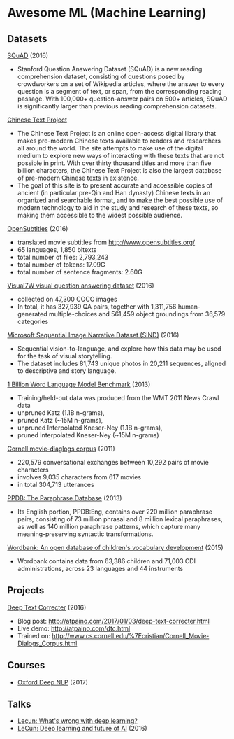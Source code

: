 Awesome ML (Machine Learning)
===

Datasets
---
[SQuAD](https://rajpurkar.github.io/SQuAD-explorer/) (2016)
* Stanford Question Answering Dataset (SQuAD) is a new reading comprehension dataset, consisting of questions posed by crowdworkers on a set of Wikipedia articles, where the answer to every question is a segment of text, or span, from the corresponding reading passage. With 100,000+ question-answer pairs on 500+ articles, SQuAD is significantly larger than previous reading comprehension datasets.

[Chinese Text Project](http://ctext.org/)

* The Chinese Text Project is an online open-access digital library that makes pre-modern Chinese texts available to readers and researchers all around the world. The site attempts to make use of the digital medium to explore new ways of interacting with these texts that are not possible in print. With over thirty thousand titles and more than five billion characters, the Chinese Text Project is also the largest database of pre-modern Chinese texts in existence. 
* The goal of this site is to present accurate and accessible copies of ancient (in particular pre-Qin and Han dynasty) Chinese texts in an organized and searchable format, and to make the best possible use of modern technology to aid in the study and research of these texts, so making them accessible to the widest possible audience. 

[OpenSubtitles](http://opus.lingfil.uu.se/OpenSubtitles2016.php) (2016)
- translated movie subtitles from http://www.opensubtitles.org/
- 65 languages, 1,850 bitexts
- total number of files: 2,793,243
- total number of tokens: 17.09G
- total number of sentence fragments: 2.60G

[Visual7W visual question answering dataset](https://github.com/yukezhu/visual7w-qa-models) (2016)
- collected on 47,300 COCO images
- In total, it has 327,939 QA pairs, together with 1,311,756 human-generated multiple-choices and 561,459 object groundings from 36,579 categories

[Microsoft Sequential Image Narrative Dataset (SIND)](http://www.sind.ai/dataset.html) (2016)
- Sequential vision-to-language, and explore how this data may be used for the task of visual storytelling. 
- The dataset includes 81,743 unique photos in 20,211 sequences, aligned to descriptive and story language. 

[1 Billion Word Language Model Benchmark](http://www.statmt.org/lm-benchmark/) (2013)
- Training/held-out data was produced from the WMT 2011 News Crawl data
- unpruned Katz (1.1B n-grams),
- pruned Katz (~15M n-grams), 
- unpruned Interpolated Kneser-Ney (1.1B n-grams), 
- pruned Interpolated Kneser-Ney (~15M n-grams)

[Cornell movie-diaglogs corpus](http://www.cs.cornell.edu/~cristian/Cornell_Movie-Dialogs_Corpus.html) (2011)
- 220,579 conversational exchanges between 10,292 pairs of movie characters
- involves 9,035 characters from 617 movies
- in total 304,713 utterances
  
[PPDB: The Paraphrase Database](http://www.cis.upenn.edu/%7Eccb/ppdb/) (2013)
-  Its English portion, PPDB:Eng, contains over 220 million paraphrase pairs, consisting of 73 million phrasal and 8 million lexical paraphrases, as well as 140 million paraphrase patterns, which capture many meaning-preserving syntactic transformations. 
  
[Wordbank: An open database of children's vocabulary development](http://wordbank.stanford.edu/) (2015)
- Wordbank contains data from 63,386 children and 71,003 CDI administrations, across
23 languages and 44 instruments


Projects
---
[Deep Text Correcter](https://github.com/atpaino/deep-text-correcter) (2016)
- Blog post: http://atpaino.com/2017/01/03/deep-text-correcter.html
- Live demo: http://atpaino.com/dtc.html
- Trained on: http://www.cs.cornell.edu/%7Ecristian/Cornell_Movie-Dialogs_Corpus.html


Courses
---
- [Oxford Deep NLP](https://github.com/oxford-cs-deepnlp-2017/lectures) (2017)

Talks
---
- [Lecun: What's wrong with deep learning?](http://techtalks.tv/talks/whats-wrong-with-deep-learning/61639/)
- [LeCun: Deep learning and future of AI](https://www.youtube.com/watch?v=_1Cyyt-4-n8) (2016)
